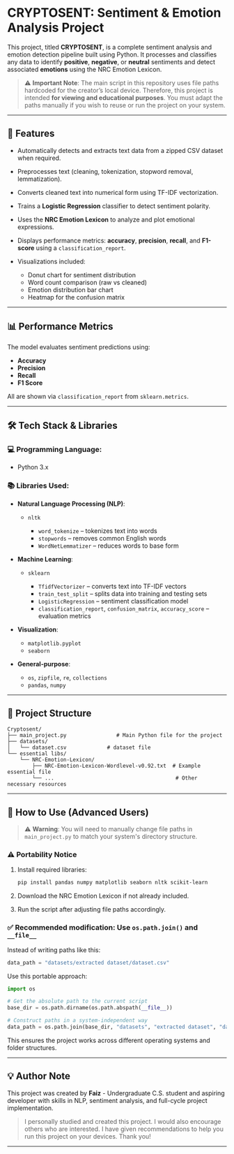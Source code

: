 # CRYPTOSENT: Sentiment & Emotion Analysis Project

This project, titled **CRYPTOSENT**, is a complete sentiment analysis and emotion detection pipeline built using Python. It processes and classifies any data to identify **positive**, **negative**, or **neutral** sentiments and detect associated **emotions** using the NRC Emotion Lexicon.

> ⚠️ **Important Note**: The main script in this repository uses file paths hardcoded for the creator’s local device. Therefore, this project is intended **for viewing and educational purposes**. You must adapt the paths manually if you wish to reuse or run the project on your system.

---

## 🧠 Features

* Automatically detects and extracts text data from a zipped CSV dataset when required.
* Preprocesses text (cleaning, tokenization, stopword removal, lemmatization).
* Converts cleaned text into numerical form using TF-IDF vectorization.
* Trains a **Logistic Regression** classifier to detect sentiment polarity.
* Uses the **NRC Emotion Lexicon** to analyze and plot emotional expressions.
* Displays performance metrics: **accuracy**, **precision**, **recall**, and **F1-score** using a `classification_report`.
* Visualizations included:

  * Donut chart for sentiment distribution
  * Word count comparison (raw vs cleaned)
  * Emotion distribution bar chart
  * Heatmap for the confusion matrix

---

## 📊 Performance Metrics

The model evaluates sentiment predictions using:

* **Accuracy**
* **Precision**
* **Recall**
* **F1 Score**

All are shown via `classification_report` from `sklearn.metrics`.

---

## 🛠️ Tech Stack & Libraries

### 💻 Programming Language:

* Python 3.x

### 📚 Libraries Used:

* **Natural Language Processing (NLP)**:

  * `nltk`

    * `word_tokenize` – tokenizes text into words
    * `stopwords` – removes common English words
    * `WordNetLemmatizer` – reduces words to base form

* **Machine Learning**:

  * `sklearn`

    * `TfidfVectorizer` – converts text into TF-IDF vectors
    * `train_test_split` – splits data into training and testing sets
    * `LogisticRegression` – sentiment classification model
    * `classification_report`, `confusion_matrix`, `accuracy_score` – evaluation metrics

* **Visualization**:

  * `matplotlib.pyplot`
  * `seaborn`

* **General-purpose**:

  * `os`, `zipfile`, `re`, `collections`
  * `pandas`, `numpy`

---

## 📂 Project Structure

```plaintext
Cryptosent/
├── main_project.py                # Main Python file for the project
├── datasets/
│   └── dataset.csv             # dataset file
└── essential libs/
    └── NRC-Emotion-Lexicon/
        ├── NRC-Emotion-Lexicon-Wordlevel-v0.92.txt  # Example essential file
        └── ...                                       # Other necessary resources
```

---

## 🧪 How to Use (Advanced Users)

> ⚠️ **Warning**: You will need to manually change file paths in `main_project.py` to match your system's directory structure.

### ⚠️ Portability Notice

1. Install required libraries:

   ```bash
   pip install pandas numpy matplotlib seaborn nltk scikit-learn
   ```
2. Download the NRC Emotion Lexicon if not already included.
3. Run the script after adjusting file paths accordingly.

### ✅ Recommended modification: Use `os.path.join()` and `__file__`

Instead of writing paths like this:

```python
data_path = "datasets/extracted dataset/dataset.csv"
```

Use this portable approach:

```python
import os

# Get the absolute path to the current script
base_dir = os.path.dirname(os.path.abspath(__file__))

# Construct paths in a system-independent way
data_path = os.path.join(base_dir, "datasets", "extracted dataset", "dataset.csv")
```

This ensures the project works across different operating systems and folder structures.

---

## 💡 Author Note

This project was created by **Faiz** - Undergraduate C.S. student and aspiring developer with skills in NLP, sentiment analysis, and full-cycle project implementation.

> I personally studied and created this project. I would also encourage others who are interested. I have given recommendations to help you run this project on your devices. Thank you!

---
